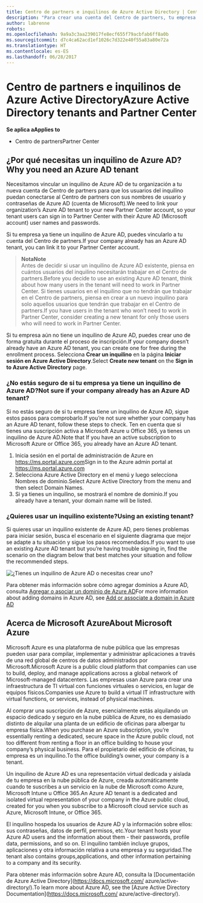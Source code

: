 ```yaml
---
title: Centro de partners e inquilinos de Azure Active Directory | Centro de partners
description: "Para crear una cuenta del Centro de partners, tu empresa debe tener un inquilino de Azure Active Directory (Azure AD). Azure AD es el servicio de administración de identidades y directorios basados en la nube de Microsoft."
author: labrenne
robots: 
ms.openlocfilehash: 9a9a3c3aa239017fe8ecf655f79acbfab6ff8a0b
ms.sourcegitcommit: d7c4ca62acd1ef1026c7d322e40f55a83a80e72a
ms.translationtype: HT
ms.contentlocale: es-ES
ms.lasthandoff: 06/28/2017
---
```

# <a name="azure-active-directory-tenants-and-partner-center"></a><span data-ttu-id="df18c-104">Centro de partners e inquilinos de Azure Active Directory</span><span class="sxs-lookup"><span data-stu-id="df18c-104">Azure Active Directory tenants and Partner Center</span></span>  

**<span data-ttu-id="df18c-105">Se aplica a</span><span class="sxs-lookup"><span data-stu-id="df18c-105">Applies to</span></span>**

-  <span data-ttu-id="df18c-106">Centro de partners</span><span class="sxs-lookup"><span data-stu-id="df18c-106">Partner Center</span></span>

## <a name="why-you-need-an-azure-ad-tenant"></a><span data-ttu-id="df18c-107">¿Por qué necesitas un inquilino de Azure AD?</span><span class="sxs-lookup"><span data-stu-id="df18c-107">Why you need an Azure AD tenant</span></span>

<span data-ttu-id="df18c-108">Necesitamos vincular un inquilino de Azure AD de tu organización a tu nueva cuenta de Centro de partners para que los usuarios del inquilino puedan conectarse al Centro de partners con sus nombres de usuario y contraseñas de Azure AD (cuenta de Microsoft).</span><span class="sxs-lookup"><span data-stu-id="df18c-108">We need to link your organization’s Azure AD tenant to your new Partner Center account, so your tenant users can sign in to Partner Center with their Azure AD (Microsoft account) user names and passwords.</span></span>

<span data-ttu-id="df18c-109">Si tu empresa ya tiene un inquilino de Azure AD, puedes vincularlo a tu cuenta del Centro de partners.</span><span class="sxs-lookup"><span data-stu-id="df18c-109">If your company already has an Azure AD tenant, you can link it to your Partner Center account.</span></span> 

>**<span data-ttu-id="df18c-110">Nota</span><span class="sxs-lookup"><span data-stu-id="df18c-110">Note</span></span>**<br> <span data-ttu-id="df18c-111">Antes de decidir si usar un inquilino de Azure AD existente, piensa en cuántos usuarios del inquilino necesitarán trabajar en el Centro de partners.</span><span class="sxs-lookup"><span data-stu-id="df18c-111">Before you decide to use an existing Azure AD tenant, think about how many users in the tenant will need to work in Partner Center.</span></span> <span data-ttu-id="df18c-112">Si tienes usuarios en el inquilino que no tendrán que trabajar en el Centro de partners, piensa en crear a un nuevo inquilino para solo aquellos usuarios que tendrán que trabajar en el Centro de partners.</span><span class="sxs-lookup"><span data-stu-id="df18c-112">If you have users in the tenant who won’t need to work in Partner Center, consider creating a new tenant for only those users who will need to work in Partner Center.</span></span>

<span data-ttu-id="df18c-113">Si tu empresa aún no tiene un inquilino de Azure AD, puedes crear uno de forma gratuita durante el proceso de inscripción.</span><span class="sxs-lookup"><span data-stu-id="df18c-113">If your company doesn’t already have an Azure AD tenant, you can create one for free during the enrollment process.</span></span> <span data-ttu-id="df18c-114">Selecciona **Crear un inquilino** en la página **Iniciar sesión en Azure Active Directory**.</span><span class="sxs-lookup"><span data-stu-id="df18c-114">Select **Create new tenant** on the **Sign in to Azure Active Directory** page.</span></span> 

### <a name="not-sure-if-your-company-already-has-an-azure-ad-tenant"></a><span data-ttu-id="df18c-115">¿No estás seguro de si tu empresa ya tiene un inquilino de Azure AD?</span><span class="sxs-lookup"><span data-stu-id="df18c-115">Not sure if your company already has an Azure AD tenant?</span></span>

<span data-ttu-id="df18c-116">Si no estás seguro de si tu empresa tiene un inquilino de Azure AD, sigue estos pasos para comprobarlo.</span><span class="sxs-lookup"><span data-stu-id="df18c-116">If you’re not sure whether your company has an Azure AD tenant, follow these steps to check.</span></span> <span data-ttu-id="df18c-117">Ten en cuenta que si tienes una suscripción activa a Microsoft Azure u Office 365, ya tienes un inquilino de Azure AD.</span><span class="sxs-lookup"><span data-stu-id="df18c-117">Note that If you have an active subscription to Microsoft Azure or Office 365, you already have an Azure AD tenant.</span></span>
1.  <span data-ttu-id="df18c-118">Inicia sesión en el portal de administración de Azure en https://ms.portal.azure.com</span><span class="sxs-lookup"><span data-stu-id="df18c-118">Sign in to the Azure admin portal at https://ms.portal.azure.com</span></span>
2.  <span data-ttu-id="df18c-119">Selecciona Azure Active Directory en el menú y luego selecciona Nombres de dominio.</span><span class="sxs-lookup"><span data-stu-id="df18c-119">Select Azure Active Directory from the menu and then select Domain Names.</span></span>
3.  <span data-ttu-id="df18c-120">Si ya tienes un inquilino, se mostrará el nombre de dominio.</span><span class="sxs-lookup"><span data-stu-id="df18c-120">If you already have a tenant, your domain name will be listed.</span></span>

### <a name="using-an-existing-tenant"></a><span data-ttu-id="df18c-121">¿Quieres usar un inquilino existente?</span><span class="sxs-lookup"><span data-stu-id="df18c-121">Using an existing tenant?</span></span>

<span data-ttu-id="df18c-122">Si quieres usar un inquilino existente de Azure AD, pero tienes problemas para iniciar sesión, busca el escenario en el siguiente diagrama que mejor se adapte a tu situación y sigue los pasos recomendados.</span><span class="sxs-lookup"><span data-stu-id="df18c-122">If you want to use an existing Azure AD tenant but you’re having trouble signing in, find the scenario on the diagram below that best matches your situation and follow the recommended steps.</span></span> 

![¿Tienes un inquilino de Azure AD o necesitas crear uno?](images/onboardingAADFlow.png)

<span data-ttu-id="df18c-124">Para obtener más información sobre cómo agregar dominios a Azure AD, consulta [Agregar o asociar un dominio de Azure AD](https://docs.microsoft.com/azure/active-directory/active-directory-add-domain)</span><span class="sxs-lookup"><span data-stu-id="df18c-124">For more information about adding domains in Azure AD, see [Add or associate a domain in Azure AD](https://docs.microsoft.com/azure/active-directory/active-directory-add-domain)</span></span>

## <a name="about-microsoft-azure"></a><span data-ttu-id="df18c-125">Acerca de Microsoft Azure</span><span class="sxs-lookup"><span data-stu-id="df18c-125">About Microsoft Azure</span></span>

<span data-ttu-id="df18c-126">Microsoft Azure es una plataforma de nube pública que las empresas pueden usar para compilar, implementar y administrar aplicaciones a través de una red global de centros de datos administrados por Microsoft.</span><span class="sxs-lookup"><span data-stu-id="df18c-126">Microsoft Azure is a public cloud platform that companies can use to build, deploy, and manage applications across a global network of Microsoft-managed datacenters.</span></span> <span data-ttu-id="df18c-127">Las empresas usan Azure para crear una infraestructura de TI virtual con funciones virtuales o servicios, en lugar de equipos físicos.</span><span class="sxs-lookup"><span data-stu-id="df18c-127">Companies use Azure to build a virtual IT infrastructure with virtual functions, or services, instead of physical machines.</span></span> 

<span data-ttu-id="df18c-128">Al comprar una suscripción de Azure, esencialmente estás alquilando un espacio dedicado y seguro en la nube pública de Azure, no es demasiado distinto de alquilar una planta de un edificio de oficinas para albergar tu empresa física.</span><span class="sxs-lookup"><span data-stu-id="df18c-128">When you purchase an Azure subscription, you’re essentially renting a dedicated, secure space in the Azure public cloud, not too different from renting a floor in an office building to house your company’s physical business.</span></span> <span data-ttu-id="df18c-129">Para el propietario del edificio de oficinas, tu empresa es un inquilino.</span><span class="sxs-lookup"><span data-stu-id="df18c-129">To the office building’s owner, your company is a tenant.</span></span> 

<span data-ttu-id="df18c-130">Un inquilino de Azure AD es una representación virtual dedicada y aislada de tu empresa en la nube pública de Azure, creada automáticamente cuando te suscribes a un servicio en la nube de Microsoft como Azure, Microsoft Intune u Office 365.</span><span class="sxs-lookup"><span data-stu-id="df18c-130">An Azure AD tenant is a dedicated and isolated virtual representation of your company in the Azure public cloud, created for you when you subscribe to a Microsoft cloud service such as Azure, Microsoft Intune, or Office 365.</span></span> 

<span data-ttu-id="df18c-131">El inquilino hospeda los usuarios de Azure AD y la información sobre ellos: sus contraseñas, datos de perfil, permisos, etc.</span><span class="sxs-lookup"><span data-stu-id="df18c-131">Your tenant hosts your Azure AD users and the information about them - their passwords, profile data, permissions, and so on.</span></span> <span data-ttu-id="df18c-132">El inquilino también incluye grupos, aplicaciones y otra información relativa a una empresa y su seguridad.</span><span class="sxs-lookup"><span data-stu-id="df18c-132">The tenant also contains groups,applications, and other information pertaining to a company and its security.</span></span> 

<span data-ttu-id="df18c-133">Para obtener más información sobre Azure AD, consulta la [Documentación de Azure Active Directory](https://docs.microsoft.com/ azure/active-directory/).</span><span class="sxs-lookup"><span data-stu-id="df18c-133">To learn more about Azure AD, see the [Azure Active Directory Documentation](https://docs.microsoft.com/ azure/active-directory/).</span></span> 